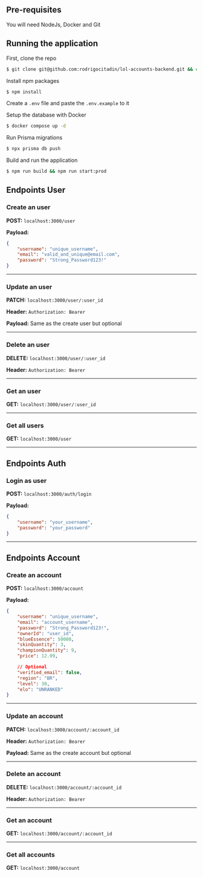 ## Pre-requisites

You will need NodeJs, Docker and Git

## Running the application

First, clone the repo

```bash
$ git clone git@github.com:rodrigocitadin/lol-accounts-backend.git && cd lol-accounts-backend
```

Install npm packages

```bash
$ npm install
```

Create a `.env` file and paste the `.env.example` to it 

Setup the database with Docker

```bash
$ docker compose up -d
```

Run Prisma migrations

```bash
$ npx prisma db push
```

Build and run the application

```bash
$ npm run build && npm run start:prod
```

## Endpoints User

### Create an user

**POST:** `localhost:3000/user`

**Payload:**

```json
{
	"username": "unique_username",
	"email": "valid_and_unique@email.com",
	"password": "Strong_Password123!"
}
```

---

### Update an user

**PATCH:** `localhost:3000/user/:user_id` 

**Header:** `Authorization: Bearer`

**Payload:** Same as the create user but optional

---

### Delete an user

**DELETE:** `localhost:3000/user/:user_id` 

**Header:** `Authorization: Bearer`

---

### Get an user

**GET:** `localhost:3000/user/:user_id` 

---

### Get all users

**GET:** `localhost:3000/user` 

---

## Endpoints Auth

### Login as user

**POST:** `localhost:3000/auth/login`

**Payload:**

```json
{
	"username": "your_username",
	"password": "your_password"
}
```

---

## Endpoints Account

### Create an account

**POST:** `localhost:3000/account`

**Payload:**

```json
{
	"username": "unique_username",
	"email": "account_username",
	"password": "Strong_Password123!",
	"ownerId": "user_id",
	"blueEssence": 50000,
	"skinQuantity": 3,
	"championQuantity": 9,
	"price": 12.99,

	// Optional
	"verified_email": false,
	"region": "BR",
	"level": 30,
	"elo": "UNRANKED"
}
```

---

### Update an account

**PATCH:** `localhost:3000/account/:account_id` 

**Header:** `Authorization: Bearer`

**Payload:** Same as the create account but optional

---

### Delete an account

**DELETE:** `localhost:3000/account/:account_id` 

**Header:** `Authorization: Bearer`

---

### Get an account

**GET:** `localhost:3000/account/:account_id` 

---

### Get all accounts

**GET:** `localhost:3000/account`
